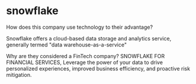# snowflake

How does this company use technology to their advantage? 

Snowflake offers a cloud-based data storage and analytics service, generally termed "data warehouse-as-a-service"

Why are they considered a FinTech company?
SNOWFLAKE FOR FINANCIAL SERVICES, Leverage the power of your data to drive personalized experiences, improved business efficiency, and proactive risk mitigation.
